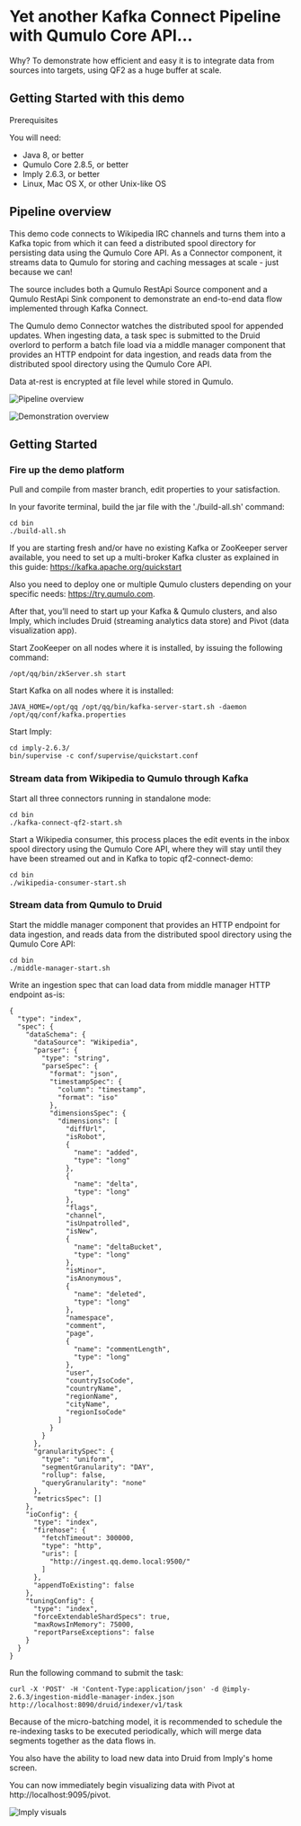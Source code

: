 # Yet another Kafka Connect Pipeline with Qumulo Core API...

Why? To demonstrate how efficient and easy it is to integrate data from sources into targets, using QF2 as a huge buffer at scale.

## Getting Started with this demo

Prerequisites

You will need:

* Java 8, or better
* Qumulo Core 2.8.5, or better
* Imply 2.6.3, or better
* Linux, Mac OS X, or other Unix-like OS


## Pipeline overview

This demo code connects to Wikipedia IRC channels and turns them into a Kafka topic from which it can feed a distributed spool directory for persisting data using the Qumulo Core API. As a Connector component, it streams data to Qumulo for storing and caching messages at scale - just because we can!  


The source includes both a Qumulo RestApi Source component and a Qumulo RestApi Sink component to demonstrate an end-to-end data flow implemented through Kafka Connect.

The Qumulo demo Connector watches the distributed spool for appended updates. When ingesting data, a task spec is submitted to the Druid overlord to perform a batch file load via a middle manager component that provides an HTTP endpoint for data ingestion, and reads data from the distributed spool directory using the Qumulo Core API.

Data at-rest is encrypted at file level while stored in Qumulo.

![Pipeline overview](https://github.com/Rd8D/qumulo-kafka-connect-demo/blob/master/doc/pipeline-overview.png?raw=true)

![Demonstration overview](https://github.com/Rd8D/qumulo-kafka-connect-demo/blob/master/doc/demo-overview.png?raw=true)


## Getting Started

### Fire up the demo platform

Pull and compile from master branch, edit properties to your satisfaction.

In your favorite terminal, build the jar file with the './build-all.sh' command:

```
cd bin
./build-all.sh
```

If you are starting fresh and/or have no existing Kafka or ZooKeeper server available, you need to set up a multi-broker Kafka cluster as explained in this guide: https://kafka.apache.org/quickstart

Also you need to deploy one or multiple Qumulo clusters depending on your specific needs: https://try.qumulo.com.

After that, you’ll need to start up your Kafka & Qumulo clusters, and also Imply, which includes Druid (streaming analytics data store) and Pivot (data visualization app).

Start ZooKeeper on all nodes where it is installed, by issuing the following command:

```
/opt/qq/bin/zkServer.sh start 
```

Start Kafka on all nodes where it is installed:

```
JAVA_HOME=/opt/qq /opt/qq/bin/kafka-server-start.sh -daemon /opt/qq/conf/kafka.properties
```

Start Imply:

```
cd imply-2.6.3/
bin/supervise -c conf/supervise/quickstart.conf
```
 
### Stream data from Wikipedia to Qumulo through Kafka

Start all three connectors running in standalone mode:

```
cd bin
./kafka-connect-qf2-start.sh
```

Start a Wikipedia consumer, this process places the edit events in the inbox spool directory using the Qumulo Core API, where they will stay until they have been streamed out and in Kafka to topic qf2-connect-demo:

```
cd bin
./wikipedia-consumer-start.sh
```

### Stream data from Qumulo to Druid

Start the middle manager component that provides an HTTP endpoint for data ingestion, and reads data from the distributed spool directory using the Qumulo Core API:

```
cd bin
./middle-manager-start.sh
```

Write an ingestion spec that can load data from middle manager HTTP endpoint as-is: 

```
{
  "type": "index",
  "spec": {
    "dataSchema": {
      "dataSource": "Wikipedia",
      "parser": {
        "type": "string",
        "parseSpec": {
          "format": "json",
          "timestampSpec": {
            "column": "timestamp",
            "format": "iso"
          },
          "dimensionsSpec": {
            "dimensions": [
              "diffUrl",
              "isRobot",
              {
                "name": "added",
                "type": "long"
              },
              {
                "name": "delta",
                "type": "long"
              },
              "flags",
              "channel",
              "isUnpatrolled",
              "isNew",
              {
                "name": "deltaBucket",
                "type": "long"
              },
              "isMinor",
              "isAnonymous",
              {
                "name": "deleted",
                "type": "long"
              },
              "namespace",
              "comment",
              "page",
              {
                "name": "commentLength",
                "type": "long"
              },
              "user",
              "countryIsoCode",
              "countryName",
              "regionName",
              "cityName",
              "regionIsoCode"
            ]
          }
        }
      },
      "granularitySpec": {
        "type": "uniform",
        "segmentGranularity": "DAY",
        "rollup": false,
        "queryGranularity": "none"
      },
      "metricsSpec": []
    },
    "ioConfig": {
      "type": "index",
      "firehose": {
        "fetchTimeout": 300000,
        "type": "http",
        "uris": [
          "http://ingest.qq.demo.local:9500/"
        ]
      },
      "appendToExisting": false
    },
    "tuningConfig": {
      "type": "index",
      "forceExtendableShardSpecs": true,
      "maxRowsInMemory": 75000,
      "reportParseExceptions": false
    }
  }
}
```

Run the following command to submit the task:

```
curl -X 'POST' -H 'Content-Type:application/json' -d @imply-2.6.3/ingestion-middle-manager-index.json http://localhost:8090/druid/indexer/v1/task
```

Because of the micro-batching model, it is recommended to schedule the re-indexing tasks to be executed periodically, which will merge data segments together as the data flows in. 

You also have the ability to load new data into Druid from Imply's home screen. 

You can now immediately begin visualizing data with Pivot at http://localhost:9095/pivot.

![Imply visuals](https://github.com/Rd8D/qumulo-kafka-connect-demo/blob/master/doc/imply-visuals.png?raw=true)


